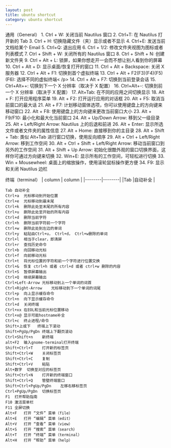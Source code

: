 ```yaml
---
layout: post
title: ubuntu shortcut
category: ubuntu shortcut 
---
```

通用（General）
    1. Ctrl + W: 关闭当前 Nautilus 窗口
    2. Ctrl+T: 在 Nautilus 打开新的 Tab
    3. Ctrl + H: 切换隐藏文件（夹）显示或者不显示
    4. Ctrl+E:  发送当前文档给某个 Email
    5. Ctrl+Q: 退出应用
    6. Ctrl + 1/2: 修改文件夹视图为图标或者列表模式
    7. Ctrl + Shift + W: 关闭所有的 Nautilus 窗口
    8. Ctrl + Shift + N: 创建新文件夹
    9. Ctrl + Alt + L: 锁屏，如果你想走开一会而不想让别人看到你的屏幕
    10. Ctrl + Alt + D: 显示桌面/恢复打开的窗口
    11. Ctrl + Alt + Backspace: 关闭 X 服务器
    12. Ctrl + Alt + F1: 切换到首个虚拟终端
    13. Ctrl + Alt + F2(F3)(F4)(F5)(F6): 选择不同的虚拟终端< /p>
    14. Ctrl + Alt + F7: 切换到当前登录会话
    15. Ctrl+Alt++: 切换到下一个 X 分辨率（取决于 X 配置）
    16. Ctrl+Alt+-: 切换到前一个 X 分辨率（取决于 X 配置）
    17. Alt+Tab: 在不同的应用之间切换显示
    18. Alt + F: 打开应用程序菜单
    19. Alt + F2: 打开运行应用的对话框
    20. Alt + F5: 取消当前窗口的最大话
    21. Alt + F7: 计划移动窗体选项，你可以使用键盘上的方向键来移动窗口
    22. Alt + F8: 使用键盘上的方向键来更改当前窗口大小
    23. Alt + F9/F10: 最小化和最大化当前窗口
    24. Alt + Up/Down Arrow: 移到父一级目录
    25. Alt + Left/Right Arrow: Nautilus 上的后退和前进
    26. Alt + Enter: 显示所选文件或者文件夹的属性信息
    27. Alt + Home: 直接移到你的主目录
    28. Alt + Shift + Tab: 类似 Alt+Tab 进行窗口切换，使用反向顺序
    29. Alt + Ctrl + Left/Right Arrow: 移到工作空间
    30. Alt + Ctrl + Shift + Left/Right Arrow: 移动当前窗口到另外的工作空间
    31. Alt + Shift + Up Arrow: 初始化很酷外观的窗口切换界面，这样你可通过方向键来切换
    32. Win+E: 显示所有的工作空间，可轻松进行切换
    33. Win + Mousewheel: 桌面上的缩放操作，使用滚轮鼠标操作更方便
    34. F9: 显示和关闭 Nautilus 边栏

终端（terminal）
| column | column |
|--------|--------|
|Tab        |自动补全        |

	Tab	自动补全
    Ctrl+a	光标移动到开始位置
    Ctrl+e	光标移动到最末尾
    Ctrl+k	删除此处至末尾的所有内容
    Ctrl+u	删除此处至开始的所有内容
    Ctrl+d	删除当前字符
    Ctrl+h	删除当前字符前一个字符
    Ctrl+w	删除此处到左边的单词
    Ctrl+y	粘贴由Ctrl+u， Ctrl+d， Ctrl+w删除的单词
    Ctrl+l	相当于clear，即清屏
    Ctrl+r	查找历史命令
    Ctrl+b	向回移动光标
    Ctrl+f	向前移动光标
    Ctrl+t	将光标位置的字符和前一个字符进行位置交换
    Ctrl+&	恢复 ctrl+h 或者 ctrl+d 或者 ctrl+w 删除的内容
    Ctrl+S	暂停屏幕输出
    Ctrl+Q	继续屏幕输出
    Ctrl+Left-Arrow	光标移动到上一个单词的词首
    Ctrl+Right-Arrow	光标移动到下一个单词的词尾
    Ctrl+p	向上显示缓存命令
    Ctrl+n	向下显示缓存命令
    Ctrl+d	关闭终端
    Ctrl+xx	在EOL和当前光标位置移动
    Ctrl+x@	显示可能hostname补全
    Ctrl+c	终止进程/命令
    Shift+上或下	终端上下滚动
    Shift+PgUp/PgDn	终端上下翻页滚动
    Ctrl+Shift+n	新终端
    alt+F2	输入gnome-terminal打开终端
    Shift+Ctrl+T	打开新的标签页
    Shift+Ctrl+W	关闭标签页
    Shift+Ctrl+C	复制
    Shift+Ctrl+V	粘贴
    Alt+数字	切换至对应的标签页
    Shift+Ctrl+N	打开新的终端窗口
    Shift+Ctrl+Q	管壁终端窗口
    Shift+Ctrl+PgUp/PgDn	左移右移标签页
    Ctrl+PgUp/PgDn	切换标签页
    F1	打开帮助指南
    F10	激活菜单栏
    F11	全屏切换
    Alt+F	打开 “文件” 菜单（file）
    Alt+E	打开 “编辑” 菜单（edit）
    Alt+V	打开 “查看” 菜单（view）
    Alt+S	打开 “搜索” 菜单（search）
    Alt+T	打开 “终端” 菜单（terminal）
    Alt+H	打开 “帮助” 菜单（help）
